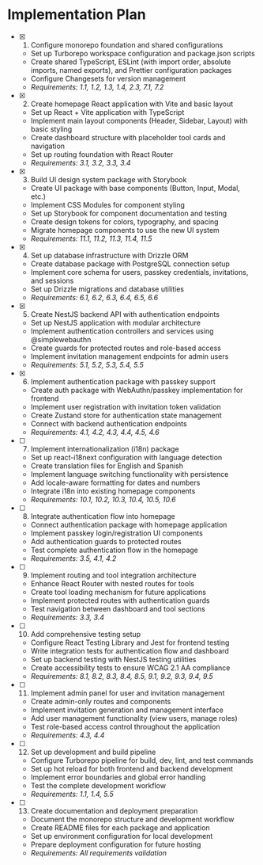 # Implementation Plan

- [x] 1. Configure monorepo foundation and shared configurations
  - Set up Turborepo workspace configuration and package.json scripts
  - Create shared TypeScript, ESLint (with import order, absolute imports, named exports), and Prettier configuration packages
  - Configure Changesets for version management
  - _Requirements: 1.1, 1.2, 1.3, 1.4, 2.3, 7.1, 7.2_

- [x] 2. Create homepage React application with Vite and basic layout
  - Set up React + Vite application with TypeScript
  - Implement main layout components (Header, Sidebar, Layout) with basic styling
  - Create dashboard structure with placeholder tool cards and navigation
  - Set up routing foundation with React Router
  - _Requirements: 3.1, 3.2, 3.3, 3.4_

- [x] 3. Build UI design system package with Storybook
  - Create UI package with base components (Button, Input, Modal, etc.)
  - Implement CSS Modules for component styling
  - Set up Storybook for component documentation and testing
  - Create design tokens for colors, typography, and spacing
  - Migrate homepage components to use the new UI system
  - _Requirements: 11.1, 11.2, 11.3, 11.4, 11.5_

- [x] 4. Set up database infrastructure with Drizzle ORM
  - Create database package with PostgreSQL connection setup
  - Implement core schema for users, passkey credentials, invitations, and sessions
  - Set up Drizzle migrations and database utilities
  - _Requirements: 6.1, 6.2, 6.3, 6.4, 6.5, 6.6_

- [x] 5. Create NestJS backend API with authentication endpoints
  - Set up NestJS application with modular architecture
  - Implement authentication controllers and services using @simplewebauthn
  - Create guards for protected routes and role-based access
  - Implement invitation management endpoints for admin users
  - _Requirements: 5.1, 5.2, 5.3, 5.4, 5.5_

- [x] 6. Implement authentication package with passkey support
  - Create auth package with WebAuthn/passkey implementation for frontend
  - Implement user registration with invitation token validation
  - Create Zustand store for authentication state management
  - Connect with backend authentication endpoints
  - _Requirements: 4.1, 4.2, 4.3, 4.4, 4.5, 4.6_

- [ ] 7. Implement internationalization (i18n) package
  - Set up react-i18next configuration with language detection
  - Create translation files for English and Spanish
  - Implement language switching functionality with persistence
  - Add locale-aware formatting for dates and numbers
  - Integrate i18n into existing homepage components
  - _Requirements: 10.1, 10.2, 10.3, 10.4, 10.5, 10.6_

- [ ] 8. Integrate authentication flow into homepage
  - Connect authentication package with homepage application
  - Implement passkey login/registration UI components
  - Add authentication guards to protected routes
  - Test complete authentication flow in the homepage
  - _Requirements: 3.5, 4.1, 4.2_

- [ ] 9. Implement routing and tool integration architecture
  - Enhance React Router with nested routes for tools
  - Create tool loading mechanism for future applications
  - Implement protected routes with authentication guards
  - Test navigation between dashboard and tool sections
  - _Requirements: 3.3, 3.4_

- [ ] 10. Add comprehensive testing setup
  - Configure React Testing Library and Jest for frontend testing
  - Write integration tests for authentication flow and dashboard
  - Set up backend testing with NestJS testing utilities
  - Create accessibility tests to ensure WCAG 2.1 AA compliance
  - _Requirements: 8.1, 8.2, 8.3, 8.4, 8.5, 9.1, 9.2, 9.3, 9.4, 9.5_

- [ ] 11. Implement admin panel for user and invitation management
  - Create admin-only routes and components
  - Implement invitation generation and management interface
  - Add user management functionality (view users, manage roles)
  - Test role-based access control throughout the application
  - _Requirements: 4.3, 4.4_

- [ ] 12. Set up development and build pipeline
  - Configure Turborepo pipeline for build, dev, lint, and test commands
  - Set up hot reload for both frontend and backend development
  - Implement error boundaries and global error handling
  - Test the complete development workflow
  - _Requirements: 1.1, 1.4, 5.5_

- [ ] 13. Create documentation and deployment preparation
  - Document the monorepo structure and development workflow
  - Create README files for each package and application
  - Set up environment configuration for local development
  - Prepare deployment configuration for future hosting
  - _Requirements: All requirements validation_
